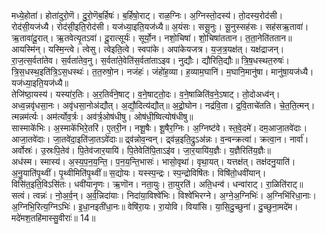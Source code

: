 

  
मध्ये॒होता॑। होता॑दुरो॒णॆ। दु॒रो॒णॆब॒र्हिषः॑। ब॒र्हिषो॒राट्। राळ॒ग्निः। अ॒ग्निस्तो॒दस्य॑। तो॒दस्य॒रोद॑सी। रोद॑सी॒यज॑ध्यै। रोद॑सी॒इति॒रोद॑सी। यज॑ध्या॒इति॒यज॑ध्यै॥ अ॒यंसः। ससू॒नुः। सू॒नुस्सह॑सः। सह॑सऋ॒तावा॑। ऋ॒तावा॑दू॒रात्। ऋ॒तवेत्यृ॒तऽवा॑। दू॒रात्सूर्यः॑। सूर्यो॒न। नशो॒चिषा॑। शो॒चिषा॑ततान। त॒ता॒नेति॑ततान॥  
आयस्मि॑न्। यस्मि॒न्त्वे। त्वेसु। त्वेइति॒त्वे। स्वपा॑के। अपा॑केयजत्र। य॒ज॒त्र॒यक्ष॑त्। यक्ष॑द्राजन्। रा॒ज॒त्स॒र्वता॑तेव। स॒र्वता॑तेव॒नु। स॒र्वता॑ते॒वेति॑स॒र्वता॑ताऽइव। नुद्यौः। द्यौरिति॒द्यौः॥ त्रि॒ष॒धस्थत॒रुषः॑। त्रि॒स॒धस्थ॒इति॑त्रि॒ऽस॒धस्थः॑। त॒त॒रुषो॒न। नजंहः॑। जंहो॑ह॒व्या। ह॒व्याम॒घानि॑। म॒घानि॒मानु॑षा। मानु॑षा॒यज॑ध्यै। यज॑ध्या॒इति॒यज॑ध्यै॥  
तेजि॑ष्ठा॒यस्य॑। यस्या॑र॒तिः। अ॒र॒तिर्व॑ने॒षाट्। व॒ने॒षाट्तो॒दः। व॒ने॒षाळिति॑व॒ने॒ऽषाट्। तो॒दोअध्व॑न्। अध्व॒न्नवृ॑धसा॒नः। अवृ॑धसा॒नोअ॑द्यौत्। अ॒द्यौ॒दित्य॑द्यौत्॥ अ॒द्रो॒घोन। नद्र॑वि॒ता। द्र॒वि॒ताचे॑तति। चे॒त॒ति॒त्मन्। त्मन्नम॑र्त्यः। अम॑र्त्योव॒र्त्रः। अव॑र्त्र॒ओष॑धीषु। ओष॑धी॒ष्वित्योष॑धीषु॥  
सास्माके॑भिः। अ॒स्माके॑भिरे॒तरि॑। ए॒तरी॒न। नशू॒षैः। शू॒षैर॒ग्निः। अ॒ग्निष्ट॑वे। स्त॒वे॒दमे॑। दम॒आजा॒तवे॑दाः। आजा॒तवे॑दाः। जा॒तवे॑दा॒इति॑जा॒तऽवे॑दाः॥ द्र्व॑न्नोव॒न्वन्। द्र्व॑न्न॒इति॒द्रुऽअ॑न्नः। व॒न्वन्क्रत्वा॑। क्रत्वा॒न। नार्वा॑। अर्वोस्रः॑। उ॒स्रःपि॒तेव॑। पि॒तेव॑जार॒यायि॑। पि॒तेवेति॑पि॒ताऽइ॑व। जा॒र॒यायि॑य॒ज्ञैः। य॒ज्ञैरिति॑य॒ज्ञैः॥  
अध॑स्म। स्मास्य॑। अ॒स्य॒प॒न॒य॒न्ति॒। प॒न॒य॒न्ति॒भासः॑। भासो॒वृथा॑। वृथा॒यत्। यत्तक्ष॑त्। तक्ष॑दनु॒याति॑। अ॒नु॒याति॑पृ॒थ्वीं। पृ॒थ्वीमिति॑पृ॒थ्वीं॥ स॒द्योयः। यस्स्प॒न्द्रः। स्प॒न्द्रोविषि॑तः। विषि॑तो॒धवी॑यान्। विसि॑त॒इति॒विऽसि॑तः। धवी॑यानृ॒णः। ऋ॒णॊन। नता॒युः। ता॒युरति॑। अति॒धन्व॑। धन्वा॑राट्। रा॒ळिति॑राट्॥  
सत्वं। त्वन्नः॑। नो॒अ॒र्व॒न्। अ॒र्व॒न्निदा॑याः। निदा॑या॒विश्वे॑भिः। विश्वे॑भिरग्ने। अ॒ग्ने॒अ॒ग्निभिः॑। अ॒ग्निभि॑रिधा॒नाः। अ॒ग्निभि॒रित्य॒ग्निऽभिः॑। इ॒धा॒नइती॑धा॒नः॥ वेषि॑रा॒यः। रा॒योवि। विया॑सि। या॒सि॒दु॒च्छुना॑। दु॒च्छुना॒मदे॑म। मदे॑मश॒तहि॑मास्सु॒वीराः॑॥ 14॥  
